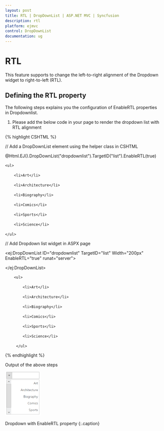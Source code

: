 ```yaml
---
layout: post
title: RTL | DropDownList | ASP.NET MVC | Syncfusion
description: rtl
platform: ejmvc
control: DropDownList
documentation: ug
---
```


# RTL

This feature supports to change the left-to-right alignment of the Dropdown widget to right-to-left (RTL). 

## Defining the RTL property

The following steps explains you the configuration of EnableRTL properties in Dropdownlist.

1. Please add the below code in your page to render the dropdown list with RTL alignment



{% highlight CSHTML %}

// Add a DropDownList element using the helper class in CSHTML



@Html.EJ().DropDownList("dropdownlist").TargetID("list").EnableRTL(true) 

<div id="list">

	<ul>

		<li>Art</li>

		<li>Architecture</li>

		<li>Biography</li>

		<li>Comics</li>

		<li>Sports</li>

		<li>Science</li>

	</ul>

</div>


// Add Dropdown list widget in ASPX page

<div class="control">

  <ej:DropDownList ID="dropdownlist" TargetID="list" Width="200px" EnableRTL="true"  runat="server">

  </ej:DropDownList>

 <div id="list">

		<ul>

			<li>Art</li>

			<li>Architecture</li>

			<li>Biography</li>

			<li>Comics</li>

			<li>Sports</li>

			<li>Science</li>

		 </ul>

 </div>

</div>    

{% endhighlight %}

Output of the above steps


![](RTL_images/RTL_img1.png)

Dropdown with EnableRTL property 
{:.caption}
